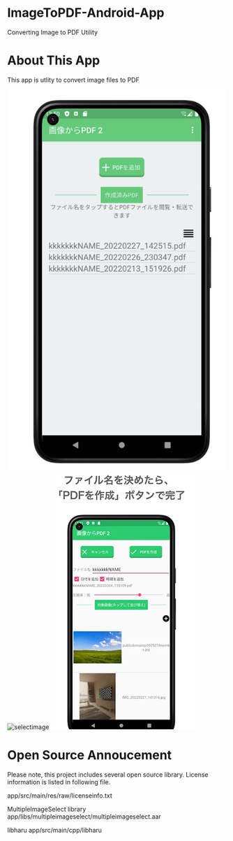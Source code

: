 # ImageToPDF-Android-App
Converting Image to PDF Utility


# About This App
This app is utlity to convert image files to PDF

![overview](/screen-shot/overview.webp)
![selectimage](/screen-shot/selectimage.webp)
![finish](/screen-shot/finish.webp)



# Open Source Annoucement
Please note, this project includes several open source library.
License information is listed in following file.

app/src/main/res/raw/licenseinfo.txt 

MultipleImageSelect library
  app/libs/multipleimageselect/multipleimageselect.aar

libharu
  app/src/main/cpp/libharu
  

